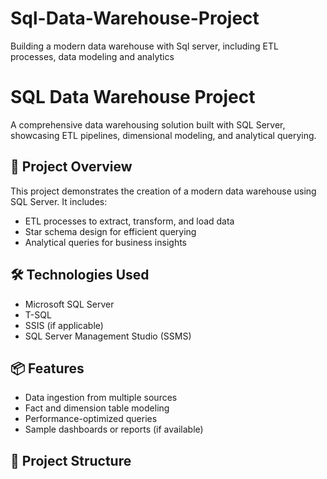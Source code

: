 # Sql-Data-Warehouse-Project
Building a modern data warehouse with Sql server, including ETL processes, data modeling and analytics

# SQL Data Warehouse Project

A comprehensive data warehousing solution built with SQL Server, showcasing ETL pipelines, dimensional modeling, and analytical querying.

## 🚀 Project Overview

This project demonstrates the creation of a modern data warehouse using SQL Server. It includes:
- ETL processes to extract, transform, and load data
- Star schema design for efficient querying
- Analytical queries for business insights

## 🛠️ Technologies Used

- Microsoft SQL Server
- T-SQL
- SSIS (if applicable)
- SQL Server Management Studio (SSMS)

## 📦 Features

- Data ingestion from multiple sources
- Fact and dimension table modeling
- Performance-optimized queries
- Sample dashboards or reports (if available)

## 📁 Project Structure
